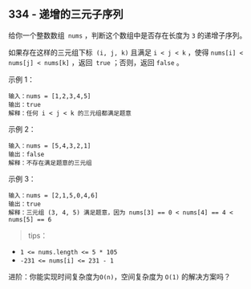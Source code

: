 ## 334 - 递增的三元子序列
给你一个整数数组` nums` ，判断这个数组中是否存在长度为 `3` 的递增子序列。

如果存在这样的三元组下标` (i, j, k)` 且满足 `i < j < k` ，使得 `nums[i] < nums[j] < nums[k]` ，返回` true` ；否则，返回 `false` 。

 

示例 1：
```
输入：nums = [1,2,3,4,5]
输出：true
解释：任何 i < j < k 的三元组都满足题意
```
示例 2：
```
输入：nums = [5,4,3,2,1]
输出：false
解释：不存在满足题意的三元组
```
示例 3：
```
输入：nums = [2,1,5,0,4,6]
输出：true
解释：三元组 (3, 4, 5) 满足题意，因为 nums[3] == 0 < nums[4] == 4 < nums[5] == 6
``` 

>tips：
+ `1 <= nums.length <= 5 * 105`
+ `-231 <= nums[i] <= 231 - 1`
 
进阶：你能实现时间复杂度为` O(n) `，空间复杂度为 `O(1)` 的解决方案吗？